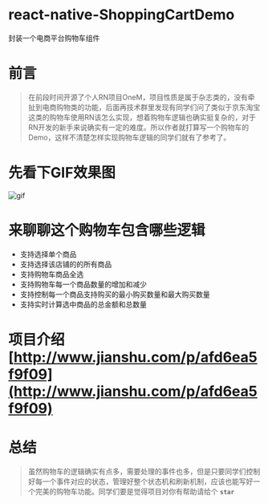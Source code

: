 # react-native-ShoppingCartDemo
封装一个电商平台购物车组件

# 前言
> 在前段时间开源了个人RN项目OneM，项目性质是属于杂志类的，没有牵扯到电商购物类的功能，后面再技术群里发现有同学们问了类似于京东淘宝这类的购物车使用RN该怎么实现，想着购物车逻辑也确实挺复杂的，对于RN开发的新手来说确实有一定的难度。所以作者就打算写一个购物车的Demo，这样不清楚怎样实现购物车逻辑的同学们就有了参考了。

# 先看下GIF效果图

![gif](http://ovyjkveav.bkt.clouddn.com/17-11-6/51875934.jpg)

# 来聊聊这个购物车包含哪些逻辑

* 支持选择单个商品
* 支持选择该店铺的的所有商品
* 支持购物车商品全选
* 支持购物车每一个商品数量的增加和减少
* 支持控制每一个商品支持购买的最小购买数量和最大购买数量
* 支持实时计算选中商品的总金额和总数量

# 项目介绍[http://www.jianshu.com/p/afd6ea5f9f09](http://www.jianshu.com/p/afd6ea5f9f09)

# 总结
> 虽然购物车的逻辑确实有点多，需要处理的事件也多，但是只要同学们控制好每一个事件对应的状态，管理好整个状态机和刷新机制，应该也能写好一个完美的购物车功能。同学们要是觉得项目对你有帮助请给个 **`star`**